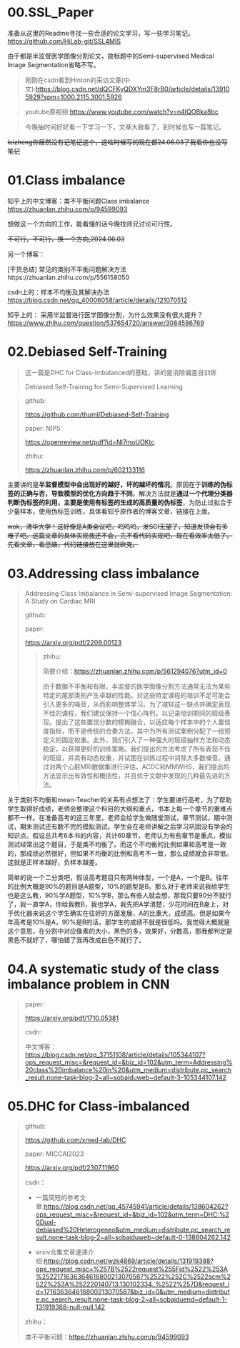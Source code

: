 # 00.SSL_Paper

准备从这里的Readme寻找一些合适的论文学习，写一些学习笔记。https://github.com/HiLab-git/SSL4MIS

由于都是半监督医学图像分割论文，故标题中的Semi-supervised Medical Image Segmentation省略不写。

>  刚刚在csdn看到Hinton的采访文章(中文):https://blog.csdn.net/dQCFKyQDXYm3F8rB0/article/details/139105929?spm=1000.2115.3001.5926 

>  youtube原视频:https://www.youtube.com/watch?v=n4IQOBka8bc

> 今晚抽时间好好看一下学习一下，文章大致看了，到时候也写一篇笔记。

~~leizheng你居然没有记笔记这个，这啥时候写的现在都24.06.03了我看你也没写笔记~~

# 01.Class imbalance

知乎上的中文博客：类不平衡问题Class imbalance https://zhuanlan.zhihu.com/p/94599093

想做这一个方向的工作，能看懂的话今晚找师兄讨论可行性。

~~不可行，不可行，换一个方向,2024.06.03~~

另一个博客：

[干货总结] 常见的类别不平衡问题解决方法https://zhuanlan.zhihu.com/p/556158050

csdn上的：样本不均衡及其解决办法 https://blog.csdn.net/qq_40006058/article/details/121070512

知乎上的： 采用半监督进行医学图像分割，为什么效果没有很大提升？ https://www.zhihu.com/question/537654720/answer/3084586769

# 02.Debiased Self-Training

> 这一篇是DHC for Class-imbalanced的基础，讲的是消除偏差自训练
>
> Debiased Self-Training for Semi-Supervised Learning

> github:
>
> https://github.com/thuml/Debiased-Self-Training
>
> paper: NIPS
>
> https://openreview.net/pdf?id=NI7moUOKtc
>
> zhihu:
>
> https://zhuanlan.zhihu.com/p/602133116

主要讲的是**半监督模型中会出现好的越好，坏的越坏的情况**。原因在于**训练的伪标签的正确与否，导致模型的优化方向趋于不同**。解决方法就是**通过一个代理分类器判断伪标签的利用，主要是使用有标签的生成的高质量的伪标签**，为防止过拟合于少量样本，使用伪标签训练，具体看知乎原作者的博客文章，链接在上面。

~~wok，清华大学！这好像是A类会议吧，呜呜呜，发SCI无望了，知道发顶会有多难了吧。这篇文章的具体实现我还不会，先不看代码实现吧，现在看效率太低了，先看文章，看思路，代码链接放在这里就欧克。~~

# 03.Addressing class imbalance

>Addressing Class Imbalance in Semi-supervised Image Segmentation: A Study on Cardiac MRI
>
>github:
>
>
>
>paper:
>
>https://arxiv.org/pdf/2209.00123
>
>> zhihu:
>>
>> 简要介绍：https://zhuanlan.zhihu.com/p/561294076?utm_id=0
>>
>> ​        由于数据不平衡和有限，半监督的医学图像分割方法通常无法为某些特定的尾部类别产生卓越的性能。对这些特定课程的培训不足可能会引入更多的噪音，从而影响整体学习。为了减轻这一缺点并确定表现不佳的课程，我们建议保持一个信心阵列，以记录培训期间的班级表现。提出了这些置信分数的模糊融合，以适应每个样本中的个人置信度指标，而不是传统的合奏方法，其中为所有测试案例分配了一组预定义的固定权重。此外，我们引入了一种强大的班级抽样方法和动态稳定，以获得更好的训练策略。我们提出的方法考虑了所有表现不佳的班级，并具有动态权重，并试图在训练过程中消除大多数噪音。通过对两个心脏MRI数据集进行评估，ACDC和MMWHS，我们提出的方法显示出有效性和概括性，并且优于文献中发现的几种最先进的方法。

关于类别不均衡和mean-Teacher的关系有点想法了：学生要进行高考，为了帮助学生取得好成绩，老师会整理这个科目的大纲和重点，书本上每一个章节的重难点都不一样。在准备高考的这三年里，老师会给学生做随堂测试，章节测试，期中测试，期末测试还有数不完的模拟测试。学生会在老师讲解之后学习巩固没有学会的知识点。假设总共考6本书的内容，共计60章节，老师认为有些章节是重点，模拟测试经常出这个题目，于是类不均衡了。而这个不均衡的比例如果和高考是一致的，那成绩必然很好，但如果不均衡的比例和高考不一致，那么成绩就会非常低。这就是正样本越好，负样本越差。

简单的说一个二分类吧，假设高考题目只有两种体型，一个是A，一个是B。往年的比例大概是90%的题目是A题型，10%的题型是B。那么对于老师来说我给学生也是这么教，90%学A题型，10%学B，那么有些人就会想，那我只要90分不就行了，我一直学A，你给我教B，我也学A，我先把A学清楚，少花时间在B身上，对于优化器来说这个学生确实在往好的方面发展，A的比重大，成绩高。但是如果今年高考是10%是A，90%是B的话，那学生的成绩不就是很低吗。我觉得大概就是这个意思，在分割中对应像素的大小，黑色的多，效果好，分数高，那我都判定是黑色不就好了，哪怕错了我再改成白色不就行了。



# 04.A systematic study of the class imbalance problem in CNN

>paper:
>
>https://arxiv.org/pdf/1710.05381
>
>csdn:
>
>中文博客：https://blog.csdn.net/qq_37151108/article/details/105344107?ops_request_misc=&request_id=&biz_id=102&utm_term=Addressing%20class%20imbalance%20in%20&utm_medium=distribute.pc_search_result.none-task-blog-2~all~sobaiduweb~default-3-105344107.142

# 05.DHC for Class-imbalanced

> github:
>
> https://github.com/xmed-lab/DHC
>
> paper: MICCAI2023
>
> https://arxiv.org/pdf/2307.11960
>
> csdn：
>
> - 一篇简短的参考文章:https://blog.csdn.net/qq_45745941/article/details/138604262?ops_request_misc=&request_id=&biz_id=102&utm_term=DHC:%20Dual-debiased%20Heterogeneo&utm_medium=distribute.pc_search_result.none-task-blog-2~all~sobaiduweb~default-0-138604262.142
>
> - arxiv合集文章速递介绍:https://blog.csdn.net/wzk4869/article/details/131919388?ops_request_misc=%257B%2522request%255Fid%2522%253A%2522171636364616800213070587%2522%252C%2522scm%2522%253A%252220140713.130102334..%2522%257D&request_id=171636364616800213070587&biz_id=0&utm_medium=distribute.pc_search_result.none-task-blog-2~all~sobaiduend~default-1-131919388-null-null.142
>
> zhihu：
>
> 类不平衡问题：https://zhuanlan.zhihu.com/p/94599093

